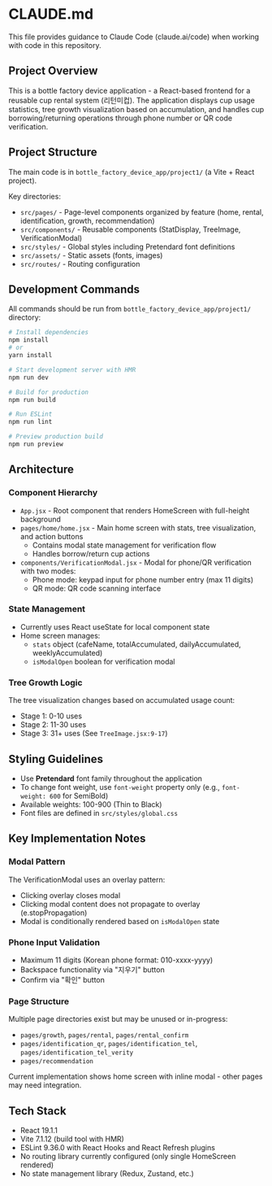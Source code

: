 # CLAUDE.md

This file provides guidance to Claude Code (claude.ai/code) when working with code in this repository.

## Project Overview

This is a bottle factory device application - a React-based frontend for a reusable cup rental system (리턴미컵). The application displays cup usage statistics, tree growth visualization based on accumulation, and handles cup borrowing/returning operations through phone number or QR code verification.

## Project Structure

The main code is in `bottle_factory_device_app/project1/` (a Vite + React project).

Key directories:
- `src/pages/` - Page-level components organized by feature (home, rental, identification, growth, recommendation)
- `src/components/` - Reusable components (StatDisplay, TreeImage, VerificationModal)
- `src/styles/` - Global styles including Pretendard font definitions
- `src/assets/` - Static assets (fonts, images)
- `src/routes/` - Routing configuration

## Development Commands

All commands should be run from `bottle_factory_device_app/project1/` directory:

```bash
# Install dependencies
npm install
# or
yarn install

# Start development server with HMR
npm run dev

# Build for production
npm run build

# Run ESLint
npm run lint

# Preview production build
npm run preview
```

## Architecture

### Component Hierarchy
- `App.jsx` - Root component that renders HomeScreen with full-height background
- `pages/home/home.jsx` - Main home screen with stats, tree visualization, and action buttons
  - Contains modal state management for verification flow
  - Handles borrow/return cup actions
- `components/VerificationModal.jsx` - Modal for phone/QR verification with two modes:
  - Phone mode: keypad input for phone number entry (max 11 digits)
  - QR mode: QR code scanning interface

### State Management
- Currently uses React useState for local component state
- Home screen manages:
  - `stats` object (cafeName, totalAccumulated, dailyAccumulated, weeklyAccumulated)
  - `isModalOpen` boolean for verification modal

### Tree Growth Logic
The tree visualization changes based on accumulated usage count:
- Stage 1: 0-10 uses
- Stage 2: 11-30 uses
- Stage 3: 31+ uses
(See `TreeImage.jsx:9-17`)

## Styling Guidelines

- Use **Pretendard** font family throughout the application
- To change font weight, use `font-weight` property only (e.g., `font-weight: 600` for SemiBold)
- Available weights: 100-900 (Thin to Black)
- Font files are defined in `src/styles/global.css`

## Key Implementation Notes

### Modal Pattern
The VerificationModal uses an overlay pattern:
- Clicking overlay closes modal
- Clicking modal content does not propagate to overlay (e.stopPropagation)
- Modal is conditionally rendered based on `isModalOpen` state

### Phone Input Validation
- Maximum 11 digits (Korean phone format: 010-xxxx-yyyy)
- Backspace functionality via "지우기" button
- Confirm via "확인" button

### Page Structure
Multiple page directories exist but may be unused or in-progress:
- `pages/growth`, `pages/rental`, `pages/rental_confirm`
- `pages/identification_qr`, `pages/identification_tel`, `pages/identification_tel_verity`
- `pages/recommendation`

Current implementation shows home screen with inline modal - other pages may need integration.

## Tech Stack

- React 19.1.1
- Vite 7.1.12 (build tool with HMR)
- ESLint 9.36.0 with React Hooks and React Refresh plugins
- No routing library currently configured (only single HomeScreen rendered)
- No state management library (Redux, Zustand, etc.)
